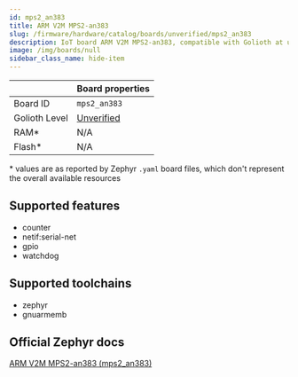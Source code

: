 ```yaml
---
id: mps2_an383
title: ARM V2M MPS2-an383
slug: /firmware/hardware/catalog/boards/unverified/mps2_an383
description: IoT board ARM V2M MPS2-an383, compatible with Golioth at unverified level.
image: /img/boards/null
sidebar_class_name: hide-item
---
```


[//]: # (This is an auto-generated file, do not edit! Changes to it will be lost upon re-generation)



|                | Board properties     |
| -------------  | -------------------- |
| Board ID       | `mps2_an383` |
| Golioth Level  | [Unverified](/firmware/hardware#unverified-boards) |
| RAM*           | N/A |
| Flash*         | N/A |

\* values are as reported by Zephyr `.yaml` board files, which don't represent the overall available resources



## Supported features

* counter
* netif:serial-net
* gpio
* watchdog

## Supported toolchains

* zephyr
* gnuarmemb

## Official Zephyr docs

[ARM V2M MPS2-an383 (mps2_an383)](https://docs.zephyrproject.org/latest/boards/arm/mps2/doc/index.html)
